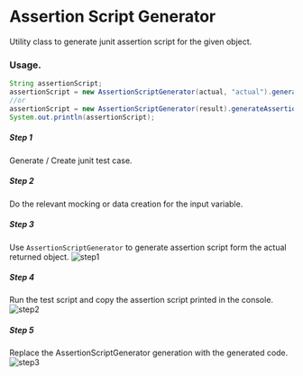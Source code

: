 Assertion Script Generator
===
Utility class to generate junit assertion script for the given object. 

### Usage.

~~~java 
String assertionScript;
assertionScript = new AssertionScriptGenerator(actual, "actual").generateAssertionScript();
//or
assertionScript = new AssertionScriptGenerator(result).generateAssertionScript();
System.out.println(assertionScript);
~~~
##### Step 1
Generate / Create junit test case. 

##### Step 2
Do the relevant mocking or data creation for the input variable. 

##### Step 3
Use `AssertionScriptGenerator` to generate assertion script form the actual returned object. 
![step1](https://github.com/kvlabs/AssertionScriptGenerator/blob/master/doc/images/step_1.png?raw=true)

##### Step 4
Run the test script and copy the assertion script printed in the console.
![step2](https://github.com/kvlabs/AssertionScriptGenerator/blob/master/doc/images/step_2.png?raw=true)

##### Step 5
Replace the AssertionScriptGenerator generation with the generated code.
![step3](https://github.com/kvlabs/AssertionScriptGenerator/blob/master/doc/images/step_3.png?raw=true)
 